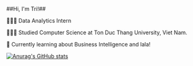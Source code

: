 ##Hi, I'm Tri!##

👩🏻‍💻 Data Analytics Intern

👩🏻‍🎓 Studied Computer Science at Ton Duc Thang University, Viet Nam.

💭 Currently learning about Business Intelligence and lala!

[![Anurag's GitHub stats](https://github-readme-stats.vercel.app/api?username=GreenNice&show_icons=true&theme=radical)](https://github.com/GreenNice/github-readme-stats)
